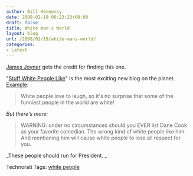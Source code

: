 ```yaml
---
author: Bill Hennessy
date: 2008-02-19 06:23:23+00:00
draft: false
title: White man's World
layout: blog
url: /2008/02/19/white-mans-world/
categories:
- Latest
---
```


[James Joyner](https://www.outsidethebeltway.com/archives/2008/02/unbearable_whiteness_of_blogging/) gets the credit for finding this one.

 

"[Stuff White People Like](https://stuffwhitepeoplelike.wordpress.com/)" is the most exciting new blog on the planet. [Example](https://stuffwhitepeoplelike.wordpress.com/2008/02/04/52-sarah-silverman/):

 

>   
> 
> White people love to laugh, so it's no surprise that some of the funniest people in the world are white!
> 
> 

 

_But there's more:_

 

>   
> 
> WARNING: under no circumstances should you EVER list Dane Cook as your favorite comedian. The wrong kind of white people like him. And mentioning him will cause white people to lose all respect for you.
> 
> 

 

_These people should run for President. _

 

 

Technorati Tags: [white people](https://technorati.com/tags/white%20people)
